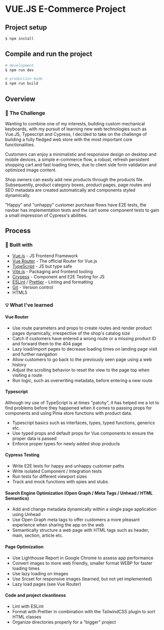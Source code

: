 # VUE.JS E-Commerce Project 

## Project setup

```bash
$ npm install
```

## Compile and run the project

```bash
# development
$ npm run dev

# production mode
$ npm run build
```


## Overview

### :mount_fuji: The Challenge

Wanting to combine one of my interests, building custom mechanical keyboards, with my pursuit of learning new web technologies such as Vue.JS, Typescript and Cypress, I decided to take on the challenge of building a fully fledged web store with the most important core functionalities.

Customers can enjoy a minimalistic and responsive design on desktop and mobile devices, a simple e-commerce flow, a robust, refresh persistent shopping cart and fast loading times, due to client side form validation and optimized image content.

Shop owners can easily add new products through the products file. Subsequently, product category boxes, product pages, page routes and SEO metadata are created automatically and components styled dynamically.

"Happy" and "unhappy" customer purchase flows have E2E tests, the navbar has implementation tests and the cart some component tests to gain a small impression of Cypress's abilities. 

## Process

### :wrench: Built with

- [Vue.js](https://vuejs.org/) - JS Frontend Framework
- [Vue Router](https://router.vuejs.org/) - The official Router for Vue.js
- [TypeScript](https://www.typescriptlang.org/) - JS but type safe
- [Vite.js](https://vitejs.dev/) - Packaging and frontend tooling
- [Crypess](https://www.cypress.io/) - Component and E2E Testing for JS
- [ESLint](https://eslint.org/) / [Prettier](https://prettier.io/) - Linting and formatting
- [Git](https://git-scm.com/) - Version control
- HTML5

### :bulb: What I've learned

#### Vue Router

- Use route parameters and props to create routes and render product pages dynamically, irrespective of the shop's catalog size
- Catch if customers have entered a wrong route or a missing product ID and forward them to the 404 page
- Lazy load/import pages to decrease loading times on landing page visit and further navigation
- Allow customers to go back to the previously seen page using a web history
- Adjust the scrolling behavior to reset the view to the page top when visiting a route
- Run logic, such as overwriting metadata, before entering a new route
  
#### Typescript

Although my use of TypeScript is at times "patchy", it has helped me a lot to find problems before they happened when it comes to passing props for components and using Pinia store functions with product data.

- Typescript basics such as interfaces, types, typed functions, generics etc.
- Use typed props and default props for Vue components to ensure the proper data is passed
- Enforce proper types for newly added shop products

#### Cypress Testing

- Write E2E tests for happy and unhappy customer paths
- Write isolated Component / Integration tests 
- Run tests for different viewport sizes
- Track and mock functions with spies and stubs

#### Search Engine Optimization (Open Graph / Meta Tags / Unhead / HTML Semantics)

- Add and change metadata dynamically within a single page application using Unhead
- Use Open Graph meta tags to offer customers a more pleasant experience when sharing the app on the web
- Semantically structure a web page with HTML tags such as header, main, section, article etc.

#### Page Optimization

- Use Lighthouse Report in Google Chrome to assess app performance
- Convert images to more web friendly, smaller format WEBP for faster loading times
- Use lazy loading on images
- Use Srcset for responsive images (learned, but not yet implemented)
- Lazy load pages (see Vue Router)

#### Code and project cleanliness

- Lint with ESLint
- Format with Prettier in combination with the TailwindCSS plugin to sort HTML classes
- Organize directories properly for a "bigger" project

